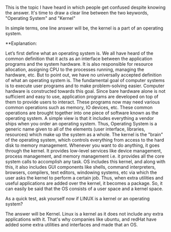
This is the topic I have heard in which people get confused despite knowing the answer. It's time to draw a clear line between the two keywords, "Operating System" and "Kernel"

In simple terms, one line answer will be, the kernel is a part of an operating system.

**Explanation:

Let’s first define what an operating system is. We all have heard of the common definition that it acts as an interface between the application programs and the system hardware. It is also responsible for resource allocation, assigning CPU to the processes running, managing the hardware, etc. But to point out, we have no universally accepted definition of what an operating system is. The fundamental goal of computer systems is to execute user programs and to make problem-solving easier. Computer hardware is constructed towards this goal. Since bare hardware alone is not sufficient and easy to use, application programs are developed on top of them to provide users to interact. These programs now may need various common operations such as memory, IO devices, etc. These common operations are brought together into one piece of software known as the operating system. A simple view is that it includes everything a vendor ships when you order an operating system.
Thus, Operating System is a generic name given to all of the elements (user interface, libraries, resources) which make up the system as a whole.
The kernel is the "brain" of the operating system, which controls everything from access to the hard disk to memory management.
Whenever you want to do anything, it goes through the kernel. It provides low-level services like device management, process management, and memory management i.e. it provides all the core system calls to accomplish any task. OS includes this kernel, and along with this, it also includes GUI components like shells, command interpreters, browsers, compilers, text editors, windowing systems, etc via which the user asks the kernel to perform a certain job.
Thus, when extra utilities and useful applications are added over the kernel, it becomes a package. So, it can easily be said that the OS consists of a user space and a kernel space.

As a quick test, ask yourself now if LINUX is a kernel or an operating system?

The answer will be Kernel. Linux is a kernel as it does not include any extra applications with it. That's why companies like ubuntu, and redHat have added some extra utilities and interfaces and made that an OS.
